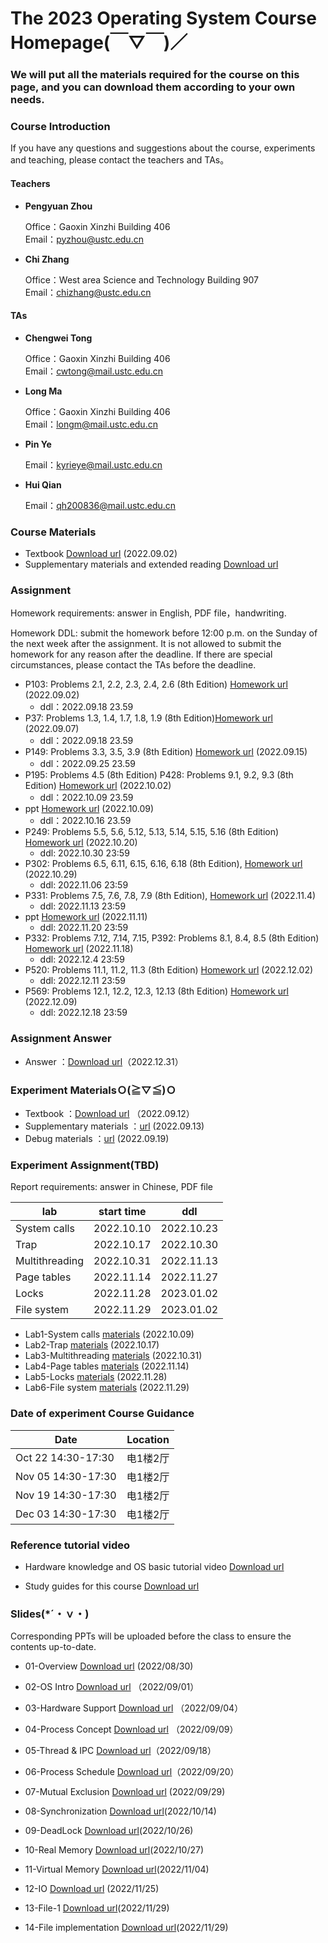 #      The 2023 Operating System Course Homepage(￣▽￣)／
###    We will put all the materials required for the course on this page, and you can download them according to your own needs.

### Course Introduction

If you have any questions and suggestions about the course, experiments and teaching, please contact the teachers and TAs。

#### Teachers
- **Pengyuan Zhou** 
   
  Office：Gaoxin Xinzhi Building 406  
  Email：pyzhou@ustc.edu.cn

- **Chi Zhang**  
  
  Office：West area Science and Technology Building 907   
  Email：chizhang@ustc.edu.cn

#### TAs
- **Chengwei Tong**  
  
  Office：Gaoxin Xinzhi Building 406  
  Email：cwtong@mail.ustc.edu.cn 

- **Long Ma**  
  
  Office：Gaoxin Xinzhi Building 406  
  Email：longm@mail.ustc.edu.cn
  
- **Pin Ye**  
  
  Email：kyrieye@mail.ustc.edu.cn

- **Hui Qian**  
  
  Email：qh200836@mail.ustc.edu.cn



### Course Materials


* Textbook  [Download url](https://rec.ustc.edu.cn/share/762b4f90-2a9d-11ed-930b-671135a6ff84)  (2022.09.02)
* Supplementary materials and extended reading  [Download url](https://rec.ustc.edu.cn/share/2520d480-2753-11ed-a521-2f5fcd9031e9) 

### Assignment
Homework requirements: answer in English, PDF file，handwriting.

Homework DDL: submit the homework before 12:00 p.m. on the Sunday of the next week after the assignment. It is not allowed to submit the homework for any reason after the deadline. If there are special circumstances, please contact the TAs before the deadline.

- P103: Problems 2.1, 2.2, 2.3, 2.4, 2.6 (8th Edition) [Homework url](https://lyh02.top/Operating-System-2022/homework/1/) (2022.09.02)
  - ddl：2022.09.18 23.59 
- P37: Problems 1.3, 1.4, 1.7, 1.8, 1.9 (8th Edition)[Homework url](https://lyh02.top/Operating-System-2022/homework/2/) (2022.09.07) 
  - ddl：2022.09.18 23.59 
- P149: Problems 3.3, 3.5, 3.9 (8th Edition) [Homework url](https://lyh02.top/Operating-System-2022/homework/3/) (2022.09.15) 
  - ddl：2022.09.25 23.59 
- P195: Problems 4.5 (8th Edition)   P428: Problems 9.1, 9.2, 9.3 (8th Edition) [Homework url](https://lyh02.top/Operating-System-2022/homework/4/) (2022.10.02) 
  - ddl：2022.10.09 23.59 
- ppt [Homework url](https://lyh02.top/Operating-System-2022/homework/5/) (2022.10.09) 
  - ddl：2022.10.16 23.59 
- P249: Problems 5.5, 5.6, 5.12, 5.13, 5.14, 5.15, 5.16 (8th Edition) [Homework url](https://lyh02.top/Operating-System-2022/homework/6/) (2022.10.20)
	- ddl: 2022.10.30 23:59
- P302: Problems 6.5, 6.11, 6.15, 6.16, 6.18 (8th Edition), [Homework url](https://lyh02.top/Operating-System-2022/homework/7/) (2022.10.29)
	- ddl: 2022.11.06 23:59
- P331: Problems 7.5, 7.6, 7.8, 7.9 (8th Edition), [Homework url](https://lyh02.top/Operating-System-2022/homework/8/) (2022.11.4)
	- ddl: 2022.11.13 23:59
- ppt [Homework url](https://lyh02.top/Operating-System-2022/homework/9/) (2022.11.11)
	- ddl: 2022.11.20 23:59
- P332: Problems 7.12, 7.14, 7.15, P392: Problems 8.1, 8.4, 8.5 (8th Edition)  [Homework url](https://lyh02.top/Operating-System-2022/homework/10/) (2022.11.18)
  - ddl: 2022.12.4 23:59
- P520: Problems 11.1, 11.2, 11.3 (8th Edition)  [Homework url](https://lyh02.top/Operating-System-2022/homework/11/) (2022.12.02)
  - ddl: 2022.12.11 23:59
- P569: Problems 12.1, 12.2, 12.3, 12.13 (8th Edition) [Homework url](https://lyh02.top/Operating-System-2022/homework/12/) (2022.12.09)
  - ddl: 2022.12.18 23:59




### Assignment Answer
* Answer ：[Download url](https://pan.baidu.com/s/1to5N9Gk8WbsD62IRAT8HLA )（2022.12.31）

### Experiment MaterialsＯ(≧▽≦)Ｏ 
* Textbook ：[Download url](https://pan.baidu.com/s/1XV7qRyYJCEDuwbWd_HDj8A)  （2022.09.12）
* Supplementary materials ：[url](https://lyh02.top/Operating-System-2022/lab/0/) (2022.09.13) 
* Debug materials ：[url](https://lyh02.top/Operating-System-2022/lab/debug/) (2022.09.19) 




### Experiment Assignment(TBD)

Report requirements: answer in Chinese, PDF file

| lab            | start time | ddl        |
| -------------- | ---------- | ---------- |
| System calls    | 2022.10.10 | 2022.10.23 |
| Trap           | 2022.10.17 | 2022.10.30 |
| Multithreading | 2022.10.31 | 2022.11.13 |
| Page tables    | 2022.11.14 | 2022.11.27 |
| Locks          | 2022.11.28 | 2023.01.02 |
| File system    | 2022.11.29 | 2023.01.02 |

- Lab1-System calls [materials](https://lyh02.top/Operating-System-2022/lab/Lab1/) (2022.10.09)
- Lab2-Trap   [materials](https://lyh02.top/Operating-System-2022/lab/Lab2/) (2022.10.17)
- Lab3-Multithreading   [materials](https://lyh02.top/Operating-System-2022/lab/Lab3/) (2022.10.31)
- Lab4-Page tables   [materials](https://lyh02.top/Operating-System-2022/lab/Lab4/) (2022.11.14)
- Lab5-Locks   [materials](https://lyh02.top/Operating-System-2022/lab/Lab5/) (2022.11.28)
- Lab6-File system   [materials](https://lyh02.top/Operating-System-2022/lab/Lab6/) (2022.11.29)

### Date of experiment Course Guidance 

| Date      | Location |
| ----------- | ----------- |
| Oct 22 14:30-17:30      | 电1楼2厅       |
| Nov 05 14:30-17:30   | 电1楼2厅        |
| Nov 19 14:30-17:30   | 电1楼2厅        |
| Dec 03 14:30-17:30   | 电1楼2厅        |

### Reference tutorial video

- Hardware knowledge and OS basic tutorial video [Download url](https://rec.ustc.edu.cn/share/6d8b28d0-2753-11ed-ad15-3b3a2798a624)

- Study guides for this course [Download url](https://rec.ustc.edu.cn/share/b70c6af0-2753-11ed-b01d-7bea9482e54e)

### Slides(*´・ｖ・)

Corresponding PPTs will be uploaded before the class to ensure the contents up-to-date.

- 01-Overview [Download url](https://pan.baidu.com/s/1LOrqqqiIyfI15ThURy7eUg) (2022/08/30)

- 02-OS Intro [Download url](https://pan.baidu.com/s/1bTZR1PIW1M6x5X8qenNFVg) （2022/09/01）

- 03-Hardware Support [Download url](https://pan.baidu.com/s/1Ye7q2JnOmkXf37QKup96rQ) （2022/09/04）

- 04-Process Concept [Download url](https://pan.baidu.com/s/1g8O84eZssJ41TeOg5u_t1w) （2022/09/09）

- 05-Thread & IPC [Download url](https://pan.baidu.com/s/1fW66Ga-42kzO4Z0O0VanZw)（2022/09/18）

- 06-Process Schedule [Download url](https://pan.baidu.com/s/1INdbChzqmarH1Y2ZFsG6Gg)（2022/09/20）

- 07-Mutual Exclusion [Download url](https://pan.baidu.com/s/1eR-3cKJjgRGrmLw1w0jKwA) (2022/09/29)

- 08-Synchronization [Download url](https://pan.baidu.com/s/1H5BoGRR89HjTCLXW99Opow)(2022/10/14)

- 09-DeadLock [Download url](https://pan.baidu.com/s/14oaQGffAVlbUzdLJvuC-iw)(2022/10/26)

- 10-Real Memory [Download url](https://pan.baidu.com/s/1uavwkgd6agdPUnRl8vILTw)(2022/10/27)

- 11-Virtual Memory [Download url](https://pan.baidu.com/s/1nRSAyZgRCLHSKxf5mP8_4g)(2022/11/04)

- 12-IO [Download url](https://pan.baidu.com/s/15W9rJth340qdj3wpkmKy6Q) (2022/11/25)

- 13-File-1 [Download url](https://pan.baidu.com/s/1eXq9UzyKJJR7hr0cbSQiUA)(2022/11/29)

- 14-File implementation [Download url](https://pan.baidu.com/s/1-PMLfPdraHvM7p2pWpWdaA)(2022/11/29)
